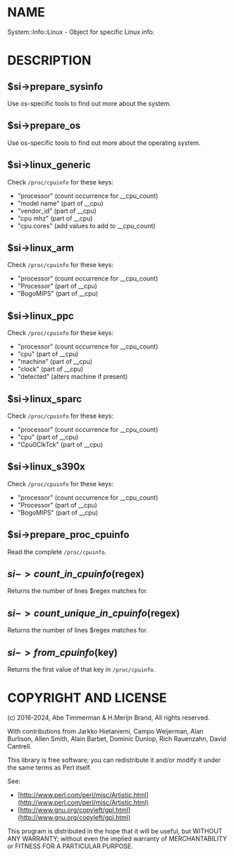 # NAME

System::Info::Linux - Object for specific Linux info.

# DESCRIPTION

## $si->prepare\_sysinfo

Use os-specific tools to find out more about the system.

## $si->prepare\_os

Use os-specific tools to find out more about the operating system.

## $si->linux\_generic

Check `/proc/cpuinfo` for these keys:

- "processor"  (count occurrence for \_\_cpu\_count)
- "model name" (part of \_\_cpu)
- "vendor\_id"  (part of \_\_cpu)
- "cpu mhz"    (part of \_\_cpu)
- "cpu cores"  (add values to add to \_\_cpu\_count)

## $si->linux\_arm

Check `/proc/cpuinfo` for these keys:

- "processor"  (count occurrence for \_\_cpu\_count)
- "Processor" (part of \_\_cpu)
- "BogoMIPS"  (part of \_\_cpu)

## $si->linux\_ppc

Check `/proc/cpuinfo` for these keys:

- "processor"  (count occurrence for \_\_cpu\_count)
- "cpu"     (part of \_\_cpu)
- "machine" (part of \_\_cpu)
- "clock"   (part of \_\_cpu)
- "detected" (alters machine if present)

## $si->linux\_sparc

Check `/proc/cpuinfo` for these keys:

- "processor"  (count occurrence for \_\_cpu\_count)
- "cpu"        (part of \_\_cpu)
- "Cpu0ClkTck" (part of \_\_cpu)

## $si->linux\_s390x

Check `/proc/cpuinfo` for these keys:

- "processor"  (count occurrence for \_\_cpu\_count)
- "Processor" (part of \_\_cpu)
- "BogoMIPS"  (part of \_\_cpu)

## $si->prepare\_proc\_cpuinfo

Read the complete `/proc/cpuinfo`.

## $si->count\_in\_cpuinfo ($regex)

Returns the number of lines $regex matches for.

## $si->count\_unique\_in\_cpuinfo ($regex)

Returns the number of lines $regex matches for.

## $si->from\_cpuinfo ($key)

Returns the first value of that key in `/proc/cpuinfo`.

# COPYRIGHT AND LICENSE

(c) 2016-2024, Abe Timmerman & H.Merijn Brand, All rights reserved.

With contributions from Jarkko Hietaniemi, Campo Weijerman, Alan Burlison,
Allen Smith, Alain Barbet, Dominic Dunlop, Rich Rauenzahn, David Cantrell.

This library is free software; you can redistribute it and/or modify
it under the same terms as Perl itself.

See:

- [http://www.perl.com/perl/misc/Artistic.html](http://www.perl.com/perl/misc/Artistic.html)
- [http://www.gnu.org/copyleft/gpl.html](http://www.gnu.org/copyleft/gpl.html)

This program is distributed in the hope that it will be useful,
but WITHOUT ANY WARRANTY; without even the implied warranty of
MERCHANTABILITY or FITNESS FOR A PARTICULAR PURPOSE.
